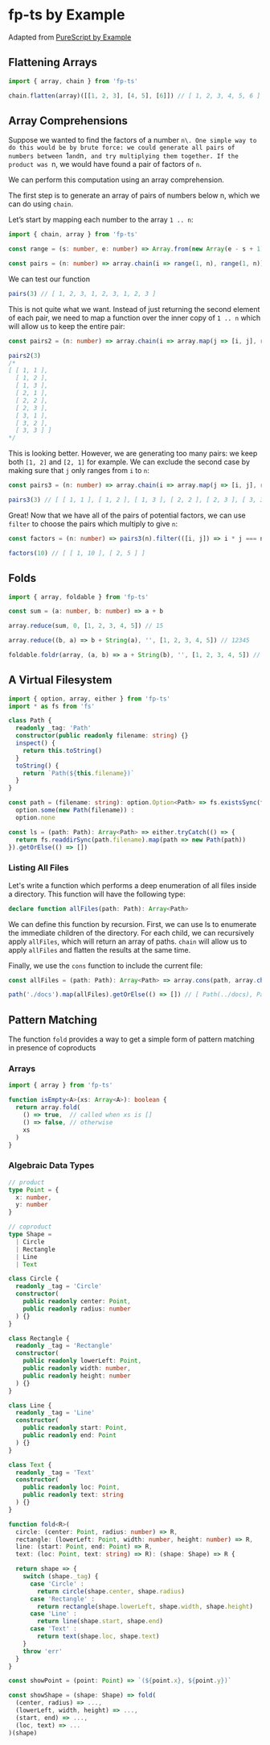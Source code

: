 # fp-ts by Example

Adapted from [PureScript by Example](https://leanpub.com/purescript/read)

## Flattening Arrays

```ts
import { array, chain } from 'fp-ts'

chain.flatten(array)([[1, 2, 3], [4, 5], [6]]) // [ 1, 2, 3, 4, 5, 6 ]
```

## Array Comprehensions

Suppose we wanted to find the factors of a number `n\. One simple way to do this would be by brute force: we could generate all pairs of numbers between `1` and `n`, and try multiplying them together. If the product was `n\, we would have found a pair of factors of `n`.

We can perform this computation using an array comprehension.

The first step is to generate an array of pairs of numbers below n, which we can do using `chain`.

Let’s start by mapping each number to the array `1 .. n`:

```ts
import { chain, array } from 'fp-ts'

const range = (s: number, e: number) => Array.from(new Array(e - s + 1), (_, i) => s + i)

const pairs = (n: number) => array.chain(i => range(1, n), range(1, n))
```

We can test our function

```ts
pairs(3) // [ 1, 2, 3, 1, 2, 3, 1, 2, 3 ]
```

This is not quite what we want. Instead of just returning the second element of each pair, we need to map a function over the inner copy of `1 .. n` which will allow us to keep the entire pair:

```ts
const pairs2 = (n: number) => array.chain(i => array.map(j => [i, j], range(1, n)), range(1, n))

pairs2(3)
/*
[ [ 1, 1 ],
  [ 1, 2 ],
  [ 1, 3 ],
  [ 2, 1 ],
  [ 2, 2 ],
  [ 2, 3 ],
  [ 3, 1 ],
  [ 3, 2 ],
  [ 3, 3 ] ]
*/
```

This is looking better. However, we are generating too many pairs: we keep both `[1, 2]` and `[2, 1]` for example. We can exclude the second case by making sure that `j` only ranges from `i` to `n`:

```ts
const pairs3 = (n: number) => array.chain(i => array.map(j => [i, j], range(i, n)), range(1, n))

pairs3(3) // [ [ 1, 1 ], [ 1, 2 ], [ 1, 3 ], [ 2, 2 ], [ 2, 3 ], [ 3, 3 ] ]
```

Great! Now that we have all of the pairs of potential factors, we can use `filter` to choose the pairs which multiply to give `n`:

```ts
const factors = (n: number) => pairs3(n).filter(([i, j]) => i * j === n)

factors(10) // [ [ 1, 10 ], [ 2, 5 ] ]
```

## Folds

```ts
import { array, foldable } from 'fp-ts'

const sum = (a: number, b: number) => a + b

array.reduce(sum, 0, [1, 2, 3, 4, 5]) // 15

array.reduce((b, a) => b + String(a), '', [1, 2, 3, 4, 5]) // 12345

foldable.foldr(array, (a, b) => a + String(b), '', [1, 2, 3, 4, 5]) // 54321
```

## A Virtual Filesystem

```ts
import { option, array, either } from 'fp-ts'
import * as fs from 'fs'

class Path {
  readonly _tag: 'Path'
  constructor(public readonly filename: string) {}
  inspect() {
    return this.toString()
  }
  toString() {
    return `Path(${this.filename})`
  }
}

const path = (filename: string): option.Option<Path> => fs.existsSync(filename) ?
  option.some(new Path(filename)) :
  option.none

const ls = (path: Path): Array<Path> => either.tryCatch(() => {
  return fs.readdirSync(path.filename).map(path => new Path(path))
}).getOrElse(() => [])
```

### Listing All Files

Let's write a function which performs a deep enumeration of all files inside a directory. This function will have the following type:

```ts
declare function allFiles(path: Path): Array<Path>
```

We can define this function by recursion. First, we can use ls to enumerate the immediate children of the directory. For each child, we can recursively apply `allFiles`, which will return an array of paths. `chain` will allow us to apply `allFiles` and flatten the results at the same time.

Finally, we use the `cons` function to include the current file:

```ts
const allFiles = (path: Path): Array<Path> => array.cons(path, array.chain(allFiles, ls(path)))

path('./docs').map(allFiles).getOrElse(() => []) // [ Path(../docs), Path(Free.md), Path(OptionT.md), Path(book.md) ]
```

## Pattern Matching

The function `fold` provides a way to get a simple form of pattern matching in presence of coproducts

### Arrays

```ts
import { array } from 'fp-ts'

function isEmpty<A>(xs: Array<A>): boolean {
  return array.fold(
    () => true,  // called when xs is []
    () => false, // otherwise
    xs
  )
}
```

### Algebraic Data Types

```ts
// product
type Point = {
  x: number,
  y: number
}

// coproduct
type Shape =
  | Circle
  | Rectangle
  | Line
  | Text

class Circle {
  readonly _tag = 'Circle'
  constructor(
    public readonly center: Point,
    public readonly radius: number
  ) {}
}

class Rectangle {
  readonly _tag = 'Rectangle'
  constructor(
    public readonly lowerLeft: Point,
    public readonly width: number,
    public readonly height: number
  ) {}
}

class Line {
  readonly _tag = 'Line'
  constructor(
    public readonly start: Point,
    public readonly end: Point
  ) {}
}

class Text {
  readonly _tag = 'Text'
  constructor(
    public readonly loc: Point,
    public readonly text: string
  ) {}
}

function fold<R>(
  circle: (center: Point, radius: number) => R,
  rectangle: (lowerLeft: Point, width: number, height: number) => R,
  line: (start: Point, end: Point) => R,
  text: (loc: Point, text: string) => R): (shape: Shape) => R {

  return shape => {
    switch (shape._tag) {
      case 'Circle' :
        return circle(shape.center, shape.radius)
      case 'Rectangle' :
        return rectangle(shape.lowerLeft, shape.width, shape.height)
      case 'Line' :
        return line(shape.start, shape.end)
      case 'Text' :
        return text(shape.loc, shape.text)
    }
    throw 'err'
  }
}

const showPoint = (point: Point) => `(${point.x}, ${point.y})`

const showShape = (shape: Shape) => fold(
  (center, radius) => ...,
  (lowerLeft, width, height) => ...,
  (start, end) => ...,
  (loc, text) => ...
)(shape)
```


